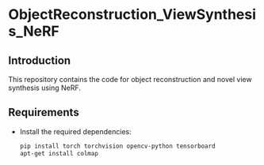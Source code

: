 # ObjectReconstruction_ViewSynthesis_NeRF

## Introduction
This repository contains the code for object reconstruction and novel view synthesis using NeRF.

## Requirements
- Install the required dependencies:
  ```bash
  pip install torch torchvision opencv-python tensorboard
  apt-get install colmap

